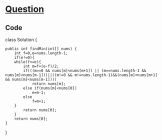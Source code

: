 # [Question](https://leetcode.com/problems/find-minimum-in-rotated-sorted-array/)
## Code

class Solution {

    public int findMin(int[] nums) {
        int f=0,e=nums.length-1;
        if(e!=0){
        while(f<=e){
            int m=f+(e-f)/2;
            if(((m==0 && nums[m]<nums[m+1]) || (m==nums.length-1 && nums[m]<nums[m-1]))||((m!=0 && m!=nums.length-1)&&(nums[m]<nums[m+1] && nums[m]<nums[m-1])))
                return nums[m];
            else if(nums[m]<nums[0])
                e=m-1;
            else
                f=m+1;
        }
            return nums[0];
        }
        return nums[0];
    }
}
